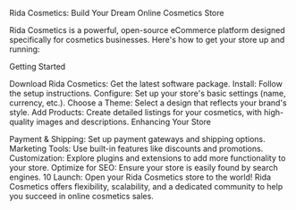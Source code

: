 Rida Cosmetics: Build Your Dream Online Cosmetics Store

Rida Cosmetics is a powerful, open-source eCommerce platform designed specifically for cosmetics businesses.  Here's how to get your store up and running:

Getting Started

Download Rida Cosmetics: Get the latest software package.
Install: Follow the setup instructions.
Configure: Set up your store's basic settings (name, currency, etc.).
Choose a Theme: Select a design that reflects your brand's style.
Add Products: Create detailed listings for your cosmetics, with high-quality images and descriptions.
Enhancing Your Store

Payment & Shipping: Set up payment gateways and shipping options.
Marketing Tools: Use built-in features like discounts and promotions.
Customization: Explore plugins and extensions to add more functionality to your store.
Optimize for SEO: Ensure your store is easily found by search engines. 10 Launch: Open your Rida Cosmetics store to the world!
Rida Cosmetics offers flexibility, scalability, and a dedicated community to help you succeed in online cosmetics sales.
